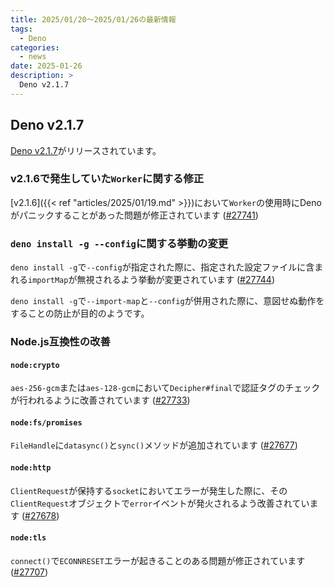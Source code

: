 ```yaml
---
title: 2025/01/20〜2025/01/26の最新情報
tags:
  - Deno
categories:
  - news
date: 2025-01-26
description: >
  Deno v2.1.7
---
```


## Deno v2.1.7

[Deno v2.1.7](https://github.com/denoland/deno/releases/tag/v2.1.7)がリリースされています。

### v2.1.6で発生していた`Worker`に関する修正

[v2.1.6]({{< ref "articles/2025/01/19.md" >}})において`Worker`の使用時にDenoがパニックすることがあった問題が修正されています ([#27741](https://github.com/denoland/deno/pull/27741))

### `deno install -g --config`に関する挙動の変更

`deno install -g`で`--config`が指定された際に、指定された設定ファイルに含まれる`importMap`が無視されるよう挙動が変更されています ([#27744](https://github.com/denoland/deno/pull/27744))

`deno install -g`で`--import-map`と`--config`が併用された際に、意図せぬ動作をすることの防止が目的のようです。

### Node.js互換性の改善

#### `node:crypto`

`aes-256-gcm`または`aes-128-gcm`において`Decipher#final`で認証タグのチェックが行われるように改善されています ([#27733](https://github.com/denoland/deno/pull/27733))

#### `node:fs/promises`

`FileHandle`に`datasync()`と`sync()`メソッドが追加されています ([#27677](https://github.com/denoland/deno/pull/27677))

#### `node:http`

`ClientRequest`が保持する`socket`においてエラーが発生した際に、その`ClientRequest`オブジェクトで`error`イベントが発火されるよう改善されています ([#27678](https://github.com/denoland/deno/pull/27678))

#### `node:tls`

`connect()`で`ECONNRESET`エラーが起きることのある問題が修正されています ([#27707](https://github.com/denoland/deno/pull/27707))
